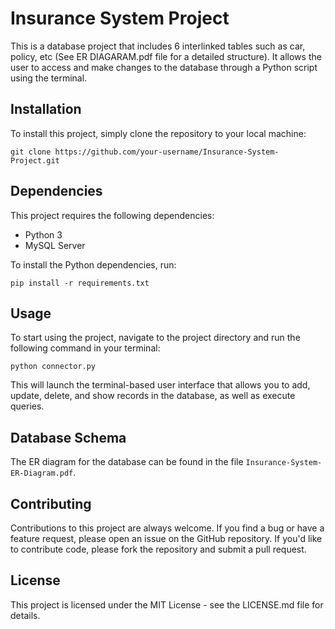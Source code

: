 # Insurance System Project

This is a database project that includes 6 interlinked tables such as car, policy, etc (See ER DIAGARAM.pdf file for a detailed structure). It allows the user to access and make changes to the database through a Python script using the terminal. 

## Installation

To install this project, simply clone the repository to your local machine:

```
git clone https://github.com/your-username/Insurance-System-Project.git
```

## Dependencies

This project requires the following dependencies:

- Python 3
- MySQL Server

To install the Python dependencies, run:

```
pip install -r requirements.txt
```

## Usage

To start using the project, navigate to the project directory and run the following command in your terminal:

```
python connector.py
```

This will launch the terminal-based user interface that allows you to add, update, delete, and show records in the database, as well as execute queries.

## Database Schema

The ER diagram for the database can be found in the file `Insurance-System-ER-Diagram.pdf`.

## Contributing

Contributions to this project are always welcome. If you find a bug or have a feature request, please open an issue on the GitHub repository. If you'd like to contribute code, please fork the repository and submit a pull request.

## License

This project is licensed under the MIT License - see the LICENSE.md file for details.
